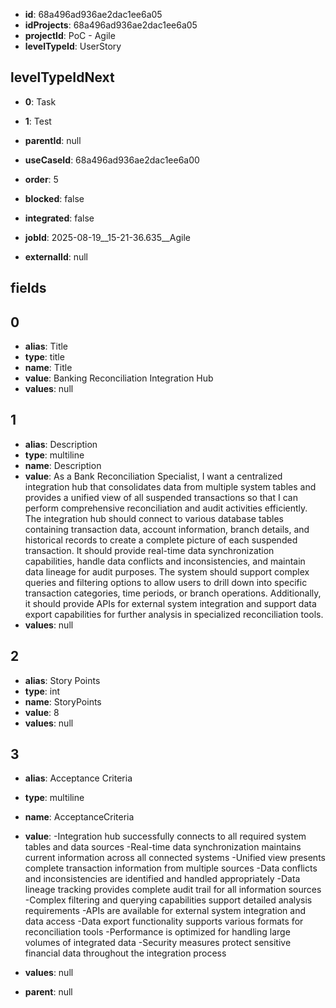 - **id**: 68a496ad936ae2dac1ee6a05
- **idProjects**: 68a496ad936ae2dac1ee6a05
- **projectId**: PoC - Agile
- **levelTypeId**: UserStory
## levelTypeIdNext
- **0**: Task
- **1**: Test

- **parentId**: null
- **useCaseId**: 68a496ad936ae2dac1ee6a00
- **order**: 5
- **blocked**: false
- **integrated**: false
- **jobId**: 2025-08-19__15-21-36.635__Agile
- **externalId**: null
## fields
## 0
- **alias**: Title
- **type**: title
- **name**: Title
- **value**: Banking Reconciliation Integration Hub
- **values**: null

## 1
- **alias**: Description
- **type**: multiline
- **name**: Description
- **value**: As a Bank Reconciliation Specialist, I want a centralized integration hub that consolidates data from multiple system tables and provides a unified view of all suspended transactions so that I can perform comprehensive reconciliation and audit activities efficiently. The integration hub should connect to various database tables containing transaction data, account information, branch details, and historical records to create a complete picture of each suspended transaction. It should provide real-time data synchronization capabilities, handle data conflicts and inconsistencies, and maintain data lineage for audit purposes. The system should support complex queries and filtering options to allow users to drill down into specific transaction categories, time periods, or branch operations. Additionally, it should provide APIs for external system integration and support data export capabilities for further analysis in specialized reconciliation tools.
- **values**: null

## 2
- **alias**: Story Points
- **type**: int
- **name**: StoryPoints
- **value**: 8
- **values**: null

## 3
- **alias**: Acceptance Criteria
- **type**: multiline
- **name**: AcceptanceCriteria
- **value**: -Integration hub successfully connects to all required system tables and data sources
-Real-time data synchronization maintains current information across all connected systems
-Unified view presents complete transaction information from multiple sources
-Data conflicts and inconsistencies are identified and handled appropriately
-Data lineage tracking provides complete audit trail for all information sources
-Complex filtering and querying capabilities support detailed analysis requirements
-APIs are available for external system integration and data access
-Data export functionality supports various formats for reconciliation tools
-Performance is optimized for handling large volumes of integrated data
-Security measures protect sensitive financial data throughout the integration process
- **values**: null


- **parent**: null
